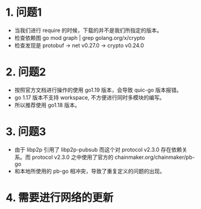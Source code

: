 # 1. 问题1

- 当我们进行 require 的时候，下载的并不是我们所指定的版本。 
- 检查依赖图 go mod graph | grep golang.org/x/crypto
- 检查发现是 protobuf -> net v0.27.0 -> crypto v0.24.0

# 2. 问题2

- 按照官方文档进行操作的使用 go1.19 版本，会导致 quic-go 版本报错。
- go 1.17 版本不支持 workspace, 不方便进行同时多模块的编写。
- 所以推荐使用 go1.18 版本。

# 3. 问题3

- 由于 libp2p 引用了 libp2p-pubsub 而这个对 protocol v2.3.0 存在依赖关系。而 protocol v2.3.0 之中使用了官方的 chainmaker.org/chainmaker/pb-go
- 和本地所使用的 pb-go 相冲突，导致了重复定义的问题的出现。

# 4. 需要进行网络的更新